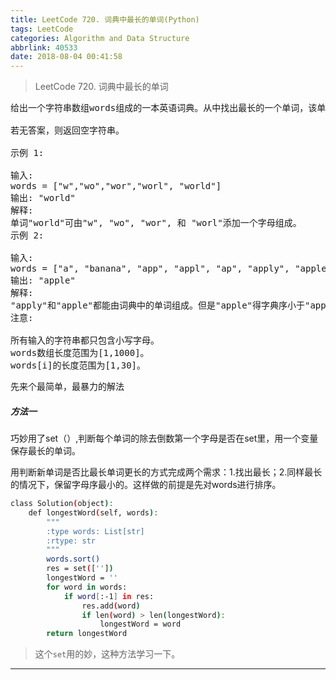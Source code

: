 ```yaml
---
title: LeetCode 720. 词典中最长的单词(Python)
tags: LeetCode
categories: Algorithm and Data Structure
abbrlink: 40533
date: 2018-08-04 00:41:58
---
```

> LeetCode 720. 词典中最长的单词

<pre>
给出一个字符串数组words组成的一本英语词典。从中找出最长的一个单词，该单词是由words词典中其他单词逐步添加一个字母组成。若其中有多个可行的答案，则返回答案中字典序最小的单词。

若无答案，则返回空字符串。

示例 1:

输入: 
words = ["w","wo","wor","worl", "world"]
输出: "world"
解释: 
单词"world"可由"w", "wo", "wor", 和 "worl"添加一个字母组成。
示例 2:

输入: 
words = ["a", "banana", "app", "appl", "ap", "apply", "apple"]
输出: "apple"
解释: 
"apply"和"apple"都能由词典中的单词组成。但是"apple"得字典序小于"apply"。
注意:

所有输入的字符串都只包含小写字母。
words数组长度范围为[1,1000]。
words[i]的长度范围为[1,30]。
</pre>

<!--more-->
先来个最简单，最暴力的解法<br>
##### 方法一
巧妙用了set（）,判断每个单词的除去倒数第一个字母是否在set里，用一个变量保存最长的单词。

用判断新单词是否比最长单词更长的方式完成两个需求：1.找出最长；2.同样最长的情况下，保留字母序最小的。这样做的前提是先对words进行排序。

```sh
class Solution(object):
    def longestWord(self, words):
        """
        :type words: List[str]
        :rtype: str
        """
        words.sort()
        res = set([''])
        longestWord = ''
        for word in words:
            if word[:-1] in res:
                res.add(word)
                if len(word) > len(longestWord):
                    longestWord = word
        return longestWord
```
    
    
    
> 这个<code>set</code>用的妙，这种方法学习一下。

<hr>
